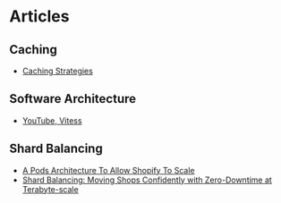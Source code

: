 # Articles

## Caching

- [Caching Strategies](https://codeahoy.com/2017/08/11/caching-strategies-and-how-to-choose-the-right-one/)


## Software Architecture

- [YouTube, Vitess](https://www.scaleyourapp.com/youtube-database-how-does-it-store-so-many-videos-without-running-out-of-storage-space/)

## Shard Balancing

- [A Pods Architecture To Allow Shopify To Scale](https://shopify.engineering/a-pods-architecture-to-allow-shopify-to-scale)
- [Shard Balancing: Moving Shops Confidently with Zero-Downtime at Terabyte-scale](https://shopify.engineering/mysql-database-shard-balancing-terabyte-scale)